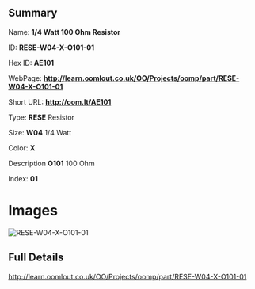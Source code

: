 

## Summary
 
Name: __1/4 Watt 100 Ohm Resistor__

ID: __RESE-W04-X-O101-01__

Hex ID: __AE101__

WebPage: __http://learn.oomlout.co.uk/OO/Projects/oomp/part/RESE-W04-X-O101-01__

Short URL: __http://oom.lt/AE101__


Type: __RESE__ Resistor 

Size: __W04__ 1/4 Watt 

Color: __X__  

Description __O101__ 100 Ohm 

Index: __01__


# Images
![RESE-W04-X-O101-01](http://oomlout.com/oomp-gen/parts/RESE-W04-X-O101-01/RESE-W04-X-O101-01_420.jpg)



## Full Details

 http://learn.oomlout.co.uk/OO/Projects/oomp/part/RESE-W04-X-O101-01














